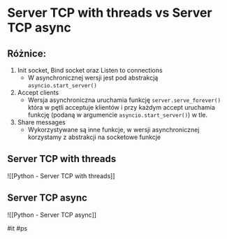 # Server TCP with threads vs Server TCP async

## Różnice:
1. Init socket, Bind socket oraz Listen to connections
	- W asynchronicznej wersji jest pod abstrakcją `asyncio.start_server()`
4. Accept clients
	- Wersja asynchroniczna uruchamia funkcję `server.serve_forever()` która w pętli acceptuje klientów i przy każdym accept uruchamia funkcję (podaną w argumencie `asyncio.start_server()`) w tle.
5. Share messages
	- Wykorzystywane są inne funkcje, w wersji asynchronicznej korzystamy z abstrakcji na socketowe funkcje

## Server TCP with threads
![[Python - Server TCP with threads]]
## Server TCP async
![[Python - Server TCP async]]

#it #ps